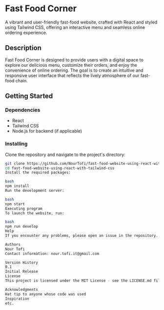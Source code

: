 # Fast Food Corner

A vibrant and user-friendly fast-food website, crafted with React and styled using Tailwind CSS, offering an interactive menu and seamless online ordering experience.

## Description

Fast Food Corner is designed to provide users with a digital space to explore our delicious menu, customize their orders, and enjoy the convenience of online ordering. The goal is to create an intuitive and responsive user interface that reflects the lively atmosphere of our fast-food chain.

## Getting Started

### Dependencies

- React
- Tailwind CSS
- Node.js for backend (if applicable)

### Installing

Clone the repository and navigate to the project's directory:

```bash
git clone https://github.com/NourTofi/fast-food-website-using-react-with-tailwind-css.git
cd fast-food-website-using-react-with-tailwind-css
Install the required packages:

bash
npm install
Run the development server:

bash
npm start
Executing program
To launch the website, run:

bash
npm run develop
Help
If you encounter any problems, please open an issue in the repository.

Authors
Nour Tofi
Contact information: nour.tofi.it@gmail.com

Version History
0.1
Initial Release
License
This project is licensed under the MIT License - see the LICENSE.md file for details.

Acknowledgments
Hat tip to anyone whose code was used
Inspiration
etc.
